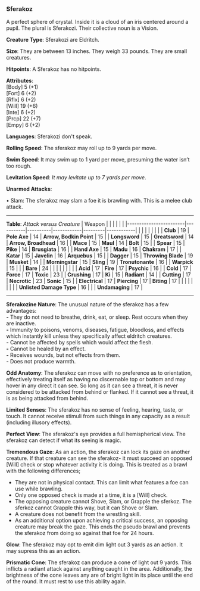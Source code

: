 ### Sferakoz
A perfect sphere of crystal. Inside it is a cloud of an iris centered around a pupil. The plural is Sferakozi. Their collective noun is a Vision.

**Creature Type**: Sferakozi are Eldritch.

**Size**: They are between 13 inches. They weigh 33 pounds. They are small creatures.

**Hitpoints**: A Sferakoz has no hitpoints.

**Attributes**:  
[Body] 5  (+1)  
[Fort] 6  (+2)  
[Rflx] 6  (+2)  
[Will] 19 (+6)  
[Inte] 6  (+2)  
[Prcp] 22 (+7)  
[Empy] 6  (+2)  

**Languages**: Sferakozi don't speak.

**Rolling Speed**: The sferakoz may roll up to 9 yards per move.

**Swim Speed**: It may swim up to 1 yard per move, presuming the water isn’t too rough.

**Levitation Speed**: *It may levitate up to 7 yards per move*.


**Unarmed Attacks**:

 • Slam: The sferakoz may slam a foe it is brawling with. This is a melee club attack.

-----

**Table**: *Attack versus Creature*
| Weapon                 |          |            |         |            |         |
|------------------------|-----------|----------|------------|---------|------------|
|                        |          |            |         |            |         |
| **Club**                   | 19     | **Pole Axe**       | 14     | **Arrow, Bodkin Point**    | 15    |
| **Longsword**              | 15     | **Greatsword**     | 14     | **Arrow, Broadhead**       | 16    |
| **Mace**                   | 15     | **Maul**           | 14     | **Bolt** | 15    |
| **Spear**                  | 15     | **Pike**           | 14     | **Brusgiata** | 16     |
| **Hand Axe**               | 15     | **Madu**           | 16     | **Chakram** | 17    |
| **Katar**                  | 15     | **Javelin**        | 16     | **Arquebus** | 15    |
| **Dagger**                 | 15     | **Throwing Blade** | 19     | **Musket** | 14    |
| **Morningstar**            | 15     | **Sling**          | 19     | **Tronutonante** | 16    |
| **Warpick**                | 15     |                    |        | **Bare** |  24 |
|                        |           |          |            |         |            |
| **Acid**                   | 17     | **Fire**           | 17     | **Psychic** | 16     |
| **Cold**                   | 17     | **Force**          | 17     | **Toxic**  | 23     |
| **Crushing**               | 17     | **Ki**             | 15     | **Radiant** | 14     |
| **Cutting**                | 17     | **Necrotic**       | 23     | **Sonic** | 15    |
| **Electrical**             | 17     | **Piercing**       | 17     | **Biting** | 17    |
|                        |           |          |            |         |            |
| **Unlisted Damage Type** | 16 |               |                   | **Undamaging** | 17 |

-----

**Sferakozine Nature**: The unusual nature of the sferakoz has a few advantages:  
**-** They do not need to breathe, drink, eat, or sleep. Rest occurs when they are inactive.  
**-** Immunity to poisons, venoms, diseases, fatigue, bloodloss, and effects which instantly kill unless they specifically affect eldritch creatures.  
**-** Cannot be affected by spells which would affect the flesh.  
**-** Cannot be healed by an effect.  
**-** Receives wounds, but not effects from them.  
**-** Does not produce warmth. 

**Odd Anatomy**: The sferakoz can move with no preference as to orientation, effectively treating itself as having no discernable top or bottom and may hover in any direct it can see. So long as it can see a threat, it is never considered to be attacked from behind or flanked. If it cannot see a threat, it is as being attacked from behind.

**Limited Senses**: The sferakoz has no sense of feeling, hearing, taste, or touch. It cannot receive stimuli from such things in any capacity as a result (including illusory effects).

**Perfect View**: The sferakoz's eye provides a full hemispherical view. The sferakoz can detect if what its seeing is magic.

**Tremendous Gaze**: As an action, the sferakoz can lock its gaze on another creature. If that creature can see the sferakoz- it must succeed an opposed [Will] check or stop whatever activity it is doing. This is treated as a brawl with the following differences;  

* They are not in physical contact. This can limit what features a foe can use while brawling.
* Only one opposed check is made at a time, it is a [Will] check.
* The opposing creature cannot Shove, Slam, or Grapple the sferkoz. The sferkoz cannot Grapple this way, but it can Shove or Slam.
* A creature does not benefit from the wrestling skill.
* As an additional option upon achieving a critical success, an opposing creature may break the gaze. This ends the pseudo brawl and prevents the sferakoz from doing so against that foe for 24 hours.

**Glow**: The sferakoz may opt to emit dim light out 3 yards as an action. It may supress this as an action.

**Prismatic Cone**: The sferakoz can produce a cone of light out 9 yards. This inflicts a radiant attack against anything caught in the area. Additionally, the brightness of the cone leaves any are of bright light in its place until the end of the round. It must rest to use this ability again.
